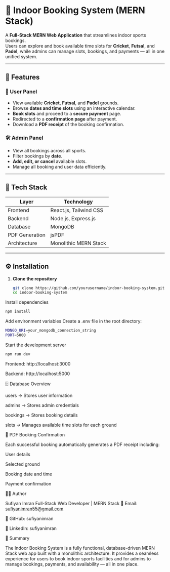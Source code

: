 # 🏏 Indoor Booking System (MERN Stack)

A **Full-Stack MERN Web Application** that streamlines indoor sports bookings.  
Users can explore and book available time slots for **Cricket**, **Futsal**, and **Padel**, while admins can manage slots, bookings, and payments — all in one unified system.

---

## 🚀 Features

### 👥 User Panel
- View available **Cricket**, **Futsal**, and **Padel** grounds.
- Browse **dates and time slots** using an interactive calendar.
- **Book slots** and proceed to a **secure payment** page.
- Redirected to a **confirmation page** after payment.
- Download a **PDF receipt** of the booking confirmation.

### 🛠️ Admin Panel
- View all bookings across all sports.
- Filter bookings by **date**.
- **Add, edit, or cancel** available slots.
- Manage all booking and user data efficiently.

---

## 🧩 Tech Stack

| Layer | Technology |
|-------|-------------|
| Frontend | React.js, Tailwind CSS |
| Backend | Node.js, Express.js |
| Database | MongoDB |
| PDF Generation | jsPDF |
| Architecture | Monolithic MERN Stack |

---

## ⚙️ Installation

1. **Clone the repository**
   ```bash
   git clone https://github.com/yourusername/indoor-booking-system.git
   cd indoor-booking-system
   
Install dependencies
```bash
npm install
```

Add environment variables
Create a .env file in the root directory:
```bash
MONGO_URI=your_mongodb_connection_string
PORT=5000
```

Start the development server
```bash
npm run dev
```

Frontend: http://localhost:3000

Backend: http://localhost:5000

🗄️ Database Overview

users → Stores user information

admins → Stores admin credentials

bookings → Stores booking details

slots → Manages available time slots for each ground

📄 PDF Booking Confirmation

Each successful booking automatically generates a PDF receipt including:

User details

Selected ground

Booking date and time

Payment confirmation

👨‍💻 Author

Sufiyan Imran
Full-Stack Web Developer | MERN Stack
📧 Email: sufiyanimran55@gmail.com

🐙 GitHub: sufiyanimran

💼 LinkedIn: sufiyanimran

🏁 Summary

The Indoor Booking System is a fully functional, database-driven MERN Stack web app built with a monolithic architecture.
It provides a seamless experience for users to book indoor sports facilities and for admins to manage bookings, payments, and availability — all in one place.
